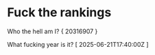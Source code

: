 # Fuck the rankings

Who the hell am I?
{ 20316907 }

What fucking year is it?
[ 2025-06-21T17:40:00Z ]
